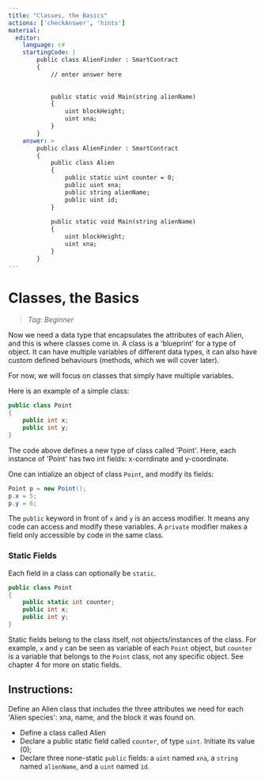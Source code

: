 ```yaml
---
title: "Classes, the Basics"
actions: ['checkAnswer', 'hints']
material: 
  editor:
    language: c#
    startingCode: |
        public class AlienFinder : SmartContract
        {
            // enter answer here
            
            
            public static void Main(string alienName)
            {
                uint blockHeight;
                uint xna; 
            }
        }
    answer: > 
        public class AlienFinder : SmartContract
        {
            public class Alien
            {
                public static uint counter = 0; 
                public uint xna;
                public string alienName;
                public uint id; 
            }
            
            public static void Main(string alienName)
            {
                uint blockHeight;
                uint xna; 
            }
        }
---
```


# Classes, the Basics
> *Tag: Beginner*

Now we need a data type that encapsulates the attributes of each Alien, and this is where classes come in. A class is a 'blueprint' for a type of object. It can have multiple variables of different data types, it can also have custom defined behaviours (methods, which we will cover later). 

For now, we will focus on classes that simply have multiple variables. 

Here is an example of a simple class: 

```c#
public class Point
{
    public int x;
    public int y;
}
```

The code above defines a new type of class called 'Point'. Here, each instance of 'Point' has two int fields: x-corrdinate and y-coordinate. 

One can intialize an object of class `Point`, and modify its fields: 

```c#
Point p = new Point(); 
p.x = 5; 
p.y = 6; 
```

The `public` keyword in front of `x` and `y` is an access modifier. It means any code can access and modify these variables. A `private` modifier makes a field only accessible by code in the same class. 

### Static Fields

Each field in a class can optionally be `static`. 

```c#
public class Point
{
    public static int counter; 
    public int x;
    public int y;
}
```

Static fields belong to the class itself, not objects/instances of the class. For example, `x` and `y` can be seen as variable of each `Point` object, but `counter` is a variable that belongs to the `Point` class, not any specific object. See chapter 4 for more on static fields. 

## Instructions: 

Define an Alien class that includes the three attributes we need for each 'Alien species': xna, name, and the block it was found on. 

- Define a class called Alien
- Declare a public static field called `counter`, of type `uint`. Initiate its value (0); 
- Declare three none-static `public` fields: a `uint` named `xna`, a `string` named `alienName`, and a `uint` named `id`. 

